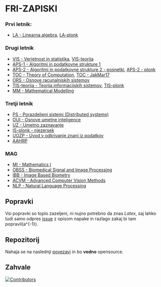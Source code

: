 # FRI-ZAPISKI

### Prvi letnik:
- [LA - Linearna algebra](https://spagnolog.github.io/FRI-ZAPISKI/LA/la.pdf), [LA-plonk](https://spagnolog.github.io/FRI-ZAPISKI/LA/plonk/la-plonk.pdf)

### Drugi letnik
- [VIS - Verjetnost in statistika](https://spagnolog.github.io/FRI-ZAPISKI/VIS/vis.pdf), [VIS-teorija](https://github.com/bl4ko/statistics-theory)
- [APS-1 - Algoritmi in podatkovne strukture 1](https://github.com/spagnoloG/FRI-ZAPISKI/blob/main/APS/aps.md)
- [APS-2 - Algoritmi in podatkovne strukture 2 - posnetki](https://github.com/spagnoloG/FRI-ZAPISKI/blob/main/APS2/posnetki.md), [APS-2 - plonk](https://spagnolog.github.io/FRI-ZAPISKI/APS2/aps2.pdf)
- [TOC - Theory of Computation](https://spagnolog.github.io/FRI-ZAPISKI/TOC/toc.pdf), [TOC - JakMar17 ](https://github.com/JakMar17/IRZ-skripta )
- [ORS - Osnove racunalniskih sistemov](https://github.com/spagnoloG/FRI-ZAPISKI/blob/main/ORS/ors.md)
- [TIS-teorija - Teorija informacijskih sistemov](https://spagnolog.github.io/FRI-ZAPISKI/TIS/tis.pdf), [TIS-plonk](https://spagnolog.github.io/FRI-ZAPISKI/TIS/plonk.pdf)
- [MM - Mathematical Modelling](https://spagnolog.github.io/FRI-ZAPISKI/MM/mm.pdf)

### Tretji letnik
- [PS - Porazdeljeni sistemi (Distributed systems)](https://github.com/spagnoloG/FRI-ZAPISKI/blob/main/PS/PS.md)
- [OUI - Osnove umetne inteligence](https://spagnolog.github.io/FRI-ZAPISKI/OUI/oui.pdf)
- [UZ - Umetno zaznavanje](https://spagnolog.github.io/FRI-ZAPISKI/UZ/uz.pdf)
- [IS-plonk - njezersek](https://github.com/njezersek/Zapiski-vprasanja-inteligentni-sistemi)
- [UOZP - Uvod v odkrivanje znanj iz podatkov](https://github.com/spagnoloG/FRI-ZAPISKI/blob/main/UOZP/UOZP.md)
- [AAHRP](https://spagnolog.github.io/FRI-ZAPISKI/AAHRP/aahrp.pdf)

### MAG

- [MI - Mathematics I](https://spagnolog.github.io/FRI-ZAPISKI/MI/mi.pdf)
- [OBSS - Biomedical Signal and Image Processing](https://github.com/spagnoloG/FRI-ZAPISKI/blob/main/OBSS/OBSS.md)
- [IBB - Image Based Biometry](https://github.com/spagnoloG/FRI-ZAPISKI/blob/main/IBB/IBB.md)
- [ACVM - Advanced Computer Vision Methods](https://spagnolog.github.io/FRI-ZAPISKI/ACVM/acvm.pdf)
- [NLP - Natural Language Processing](https://github.com/spagnoloG/FRI-ZAPISKI/blob/main/NLP/main.md)

## Popravki
Vsi popravki so toplo zazeljeni, ni nujno potrebno da znas _Latex_, saj lahko tudi samo odpres [issue](https://github.com/spagnoloG/FRI-ZAPISKI/issues) 
z opisom napake in razlago zakaj bi tam popravil(a^{-1}).

## Repozitorij
Nahaja se na naslednji [povezavi](https://github.com/spagnoloG/FRI-ZAPISKI) in bo **vedno** opensource. 

## Zahvale

[![Contributors](https://img.shields.io/badge/contributors-see%20here-blue)](https://github.com/spagnoloG/FRI-ZAPISKI/graphs/contributors)
